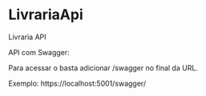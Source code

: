 # LivrariaApi
Livraria API

<p>API com Swagger: </p>
<p>Para acessar o basta adicionar /swagger no final da URL. </p>
<p>Exemplo: https://localhost:5001/swagger/ </p>
